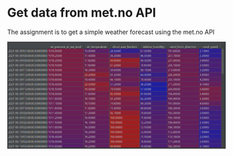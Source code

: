 # Get data from met.no API
The assignment is to get a simple weather forecast using the met.no API

![Example DataFrame](df.PNG)

